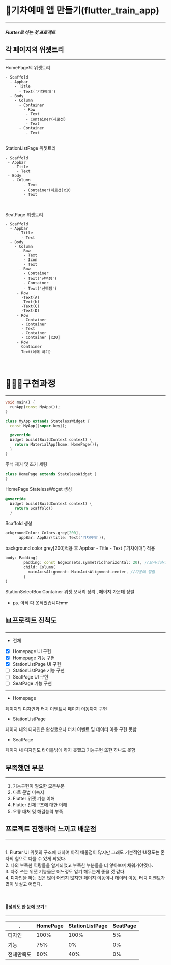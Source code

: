 # 🚆기차예매 앱 만들기(flutter_train_app)
---
##### Flutter로 하는 첫 프로젝트

## 각 페이지의 위젯트리
---

HomePage의 위젯트리
```
- Scaffold
  - Appbar
    - Title
      - Text('기차예매')
  - Body
    - Column
      - Container
        - Row
         - Text
         - Container(세로선)
         - Text
      - Container
         - Text   

 ```   
<br> StationListPage 위젯트리
 ```
- Scaffold
  - Appbar
    - Title
      - Text
  - Body
    - Column
         - Text
         - Container(세로선)x10
         - Text
         
 ```

 <br> SeatPage 위젯트리

 ```
- Scaffold
   - Appbar
      - Title
        - Text
   - Body
     - Column
       - Row
         - Text
         - Icon
         - Text
       - Row
         - Container
         - Text('선택됨')
         - Container
         - Text('선택됨')
      - Row
        -Text(A)
        -Text(b)
        -Text(C)
        -Text(D)
      - Row
        - Container
        - Container
        - Text
        - Container
        - Container [x20]
      - Row
        Container
        Text(예매 하기)  
 ```
<br/>

# 👨🏻‍💻구현과정
---
```dart
void main() {
  runApp(const MyApp());
}

class MyApp extends StatelessWidget {
  const MyApp({super.key});

  @override
  Widget build(BuildContext context) {
    return MaterialApp(home: HomePage());
  }
}
```
주석 제거 및 초기 세팅 
```dart
class HomePage extends StatelessWidget {
}
```
HomePage StatelessWdget 생성
```dart
@override
  Widget build(BuildContext context) {
    return Scaffold()
  }
```
Scaffold 생성
```dart
ackgroundColor: Colors.grey[200],
      appBar: AppBar(title: Text('기차예매')),
```
background color grey[200]적용 후 Appbar - Title - Text ('기차예매') 적용
```dart
body: Padding(
        padding: const EdgeInsets.symmetric(horizontal: 20), //모서리정리
        child: Column(
          mainAxisAlignment: MainAxisAlignment.center, //가운데 정렬
        )
)
```
StationSelectBox Container 위젯 모서리 정리 , 페이지 가운데 정렬

+ ps. 아직 다 못적었습니다ㅠㅠ

## 📊프로젝트 진척도
---
+ 전체
- [X] Homepage UI 구현
- [x] Homepage 기능 구현
- [X] StationListPage UI 구현
- [ ] StationListPage 기능 구현
- [ ] SeatPage UI 구현
- [ ] SeatPage 기능 구현
---
+ Homepage
  
페이지의 디자인과 터치 이벤트시 페이지 이동까지 구현
<br>
+ StationListPage
  
페이지 내의 디자인은 완성했으나 터치 이벤트 및 데이터 이동 구현 못함
<br>
+ SeatPage
  
페이지 내 디자인도 타이틀밖에 하지 못했고 기능구현 또한 하나도 못함

## 부족했던 부분
---
1. 기능구현이 필요한 모든부분
2. 다트 문법 미숙지
3. Flutter 위젯 기능 이해
4. Flutter 전체구조에 대한 이해
5. 오류 대처 및 해결능력 부족

## 프로젝트 진행하며 느끼고 배운점
---
<br>1. Flutter UI 위젯의 구조에 대하여 아직 배울점이 많지만 그래도 기본적인 UI정도는 혼자의 힘으로 다룰 수 있게 되었다.
<br>2. 나의 부족한 역량들을 알게되었고 부족한 부분들을 더 앟아보며 채워가야겠다.
<br>3. 자주 쓰는 위젯 기능들은 어느정도 암기 해두는게 좋을 것 같다.
<br>4. 디자인을 하는 것은 많이 어렵지 않지만 페이지 이동이나 데이터 이동, 터치 이벤트가 많이 낯설고 어렵다.

<br>

#### 💁성취도 한 눈에 보기 !
---

.|HomePage|StationListPage|SeatPage
---|---|---|---
디자인|100%|100%|5%
기능|75%|0%|0%
전체만족도|80%|40%|0%
